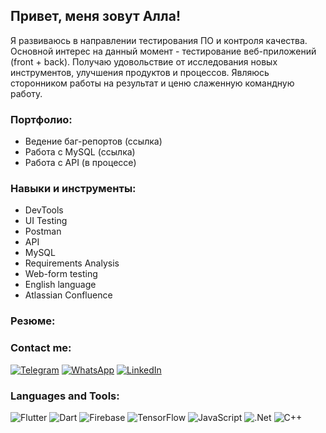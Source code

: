 ## Привет, меня зовут Алла!

Я развиваюсь в направлении тестирования ПО и контроля качества. Основной интерес на данный момент - тестирование веб-приложений (front + back).
Получаю удовольствие от исследования новых инструментов, улучшения продуктов и процессов. Являюсь сторонником работы на результат и ценю слаженную командную работу.


### Портфолио:
- Ведение баг-репортов (ссылка)
- Работа с MySQL (ссылка)
- Работа с API (в процессе)

### Навыки и инструменты:
- DevTools
- UI Testing
- Postman
- API
- MySQL
- Requirements Analysis
- Web-form testing
- English language
- Atlassian Confluence

### Резюме:

### Contact me:
[![Telegram](https://img.shields.io/badge/-Telegram-090909?style=for-the-badge&logo=telegram&logoColor=27A0D9)](https://t.me/AllaDerzhavina)
[![WhatsApp](https://img.shields.io/badge/-WhatsApp-090909?style=for-the-badge&logo=whatsapp&logoColor=27A0D9)](https://wa.me/79605447984)
[![LinkedIn](https://img.shields.io/badge/-LinkedIn-090909?style=for-the-badge&logo=linkedin&logoColor=007BB6)](https://www.linkedin.com/in/alladerzhavina)

### Languages and Tools:
![Flutter](https://img.shields.io/badge/-Flutter-090909?style=for-the-badge&logo=flutter&logoColor=47C5FB)
![Dart](https://img.shields.io/badge/-Dart-090909?style=for-the-badge&logo=dart&logoColor=097CDB)
![Firebase](https://img.shields.io/badge/-Firebase-090909?style=for-the-badge&logo=firebase&logoColor=F8C52C)
![TensorFlow](https://img.shields.io/badge/-TensorFlow-090909?style=for-the-badge&logo=tensorflow&logoColor=F88C00)
![JavaScript](https://img.shields.io/badge/-JavaScript-090909?style=for-the-badge&logo=JavaScript&logoColor=E9D54D)
![.Net](https://img.shields.io/badge/-Framework-090909?style=for-the-badge&logo=.net&logoColor=E5D3FF)
![C++](https://img.shields.io/badge/-C++-090909?style=for-the-badge&logo=C%2b%2b&logoColor=6296CC)
